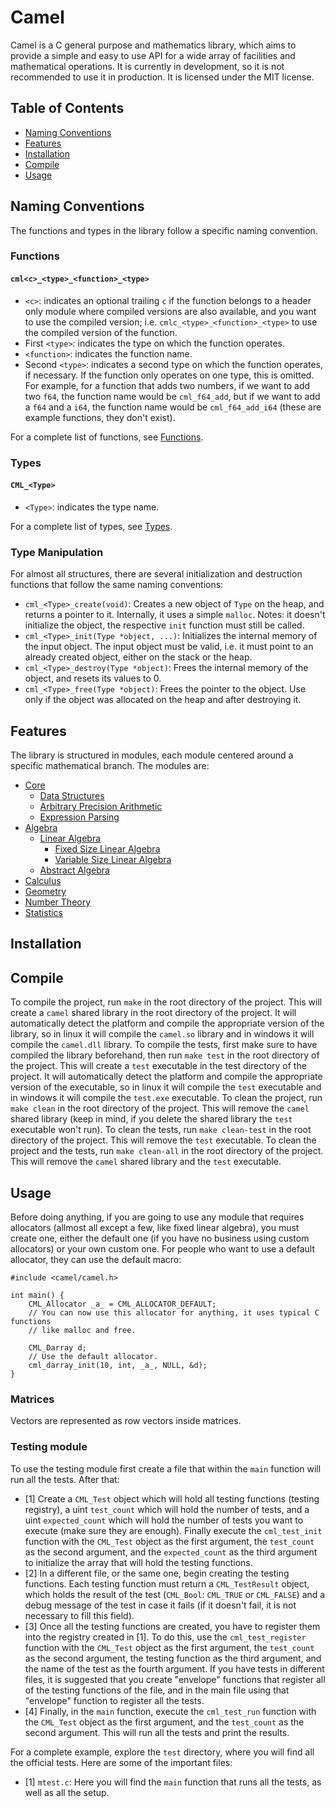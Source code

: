 # Camel

Camel is a C general purpose and mathematics library, which aims to provide a simple and easy to use API for a wide array of facilities and mathematical operations. It is currently in development, so it is not recommended to use it in production. It is licensed under the MIT license.

## Table of Contents

- [Naming Conventions](#naming-conventions)
- [Features](#features)
- [Installation](#installation)
- [Compile](#compile)
- [Usage](#usage)

## Naming Conventions

The functions and types in the library follow a specific naming convention.

### Functions

#### ```cml<c>_<type>_<function>_<type>```

- ```<c>```: indicates an optional trailing ```c``` if the function belongs to a header only module where compiled versions are also available, and you want to use the compiled version; i.e. ```cmlc_<type>_<function>_<type>``` to use the compiled version of the function.
- First ```<type>```: indicates the type on which the function operates.
- ```<function>```: indicates the function name.
- Second ```<type>```: indicates a second type on which the function operates, if necessary. If the function only operates on one type, this is omitted. For example, for a function that adds two numbers, if we want to add two ```f64```, the function name would be ```cml_f64_add```, but if we want to add a ```f64``` and a ```i64```, the function name would be ```cml_f64_add_i64``` (these are example functions, they don't exist).

For a complete list of functions, see [Functions](doc/functions.md).

### Types

#### ```CML_<Type>```

- ```<Type>```: indicates the type name.

For a complete list of types, see [Types](doc/types.md).

### Type Manipulation

For almost all structures, there are several initialization and destruction functions that follow the same naming conventions:

- `cml_<Type>_create(void)`: Creates a new object of `Type` on the heap, and returns a pointer to it. Internally, it uses a simple `malloc`. Notes: it doesn't initialize the object, the respective `init` function must still be called.
- `cml_<Type>_init(Type *object, ...)`: Initializes the internal memory of the input object. The input object must be valid, i.e. it must point to an already created object, either on the stack or the heap.
- `cml_<Type>_destroy(Type *object)`: Frees the internal memory of the object, and resets its values to 0.
- `cml_<Type>_free(Type *object)`: Frees the pointer to the object. Use only if the object was allocated on the heap and after destroying it.

## Features

The library is structured in modules, each module centered around a specific mathematical branch. The modules are:

- [Core](doc/core/core.md)
  - [Data Structures](doc/core/dstructs.md)
  - [Arbitrary Precision Arithmetic](doc/core/bignum.md)
  - [Expression Parsing](doc/core/expression.md)
- [Algebra](doc/algebra/algebra.md)
  - [Linear Algebra](doc/algebra/linear/linear.md)
    - [Fixed Size Linear Algebra](doc/algebra/linear/flinear.md)
    - [Variable Size Linear Algebra](doc/algebra/linear/vlinear.md)
  - [Abstract Algebra](doc/algebra/abstract.md)
- [Calculus](doc/calculus/calculus.md)
- [Geometry](doc/geometry/geometry.md)
- [Number Theory](doc/numtheory/numtheory.md)
- [Statistics](doc/statistics/statistics.md)

## Installation

## Compile

To compile the project, run ```make``` in the root directory of the project. This will create a ```camel``` shared library in the root directory of the project. It will automatically detect the platform and compile the appropriate version of the library, so in linux it will compile the ```camel.so``` library and in windows it will compile the ```camel.dll``` library. To compile the tests, first make sure to have compiled the library beforehand, then run ```make test``` in the root directory of the project. This will create a ```test``` executable in the test directory of the project. It will automatically detect the platform and compile the appropriate version of the executable, so in linux it will compile the ```test``` executable and in windows it will compile the ```test.exe``` executable. To clean the project, run ```make clean``` in the root directory of the project. This will remove the ```camel``` shared library (keep in mind, if you delete the shared library the ```test``` executable won't run). To clean the tests, run ```make clean-test``` in the root directory of the project. This will remove the ```test``` executable. To clean the project and the tests, run ```make clean-all``` in the root directory of the project. This will remove the ```camel``` shared library and the ```test``` executable.

## Usage

Before doing anything, if you are going to use any module that requires allocators (allmost all except a few, like fixed linear algebra), you must create one, either the default one (if you have no business using custom allocators) or your own custom one. For people who want to use a default allocator, they can use the default macro:
```{c}
#include <camel/camel.h>

int main() {
    CML_Allocator _a_ = CML_ALLOCATOR_DEFAULT;
    // You can now use this allocator for anything, it uses typical C functions
    // like malloc and free.

    CML_Darray d;
    // Use the default allocator.
    cml_darray_init(10, int, _a_, NULL, &d);
}
```

### Matrices

Vectors are represented as row vectors inside matrices.

### Testing module

To use the testing module first create a file that within the ```main``` function will run all the tests. After that:

- [1] Create a ```CML_Test``` object which will hold all testing functions (testing registry), a uint ```test_count``` which will hold the number of tests, and a uint ```expected_count``` which will hold the number of tests you want to execute (make sure they are enough). Finally execute the ```cml_test_init``` function with the ```CML_Test``` object as the first argument, the ```test_count``` as the second argument, and the ```expected_count``` as the third argument to initialize the array that will hold the testing functions.
- [2] In a different file, or the same one, begin creating the testing functions. Each testing function must return a ```CML_TestResult``` object, which holds the result of the test (```CML_Bool```: ```CML_TRUE``` or ```CML_FALSE```) and a debug message of the test in case it fails (if it doesn't fail, it is not necessary to fill this field).
- [3] Once all the testing functions are created, you have to register them into the registry created in [1]. To do this, use the ```cml_test_register``` function with the ```CML_Test``` object as the first argument, the ```test_count``` as the second argument, the testing function as the third argument, and the name of the test as the fourth argument. If you have tests in different files, it is suggested that you create "envelope" functions that register all of the testing functions of the file, and in the main file using that "envelope" function to register all the tests.
- [4] Finally, in the ```main``` function, execute the ```cml_test_run``` function with the ```CML_Test``` object as the first argument, and the ```test_count``` as the second argument. This will run all the tests and print the results.

For a complete example, explore the ```test``` directory, where you will find all the official tests. Here are some of the important files:

- [1] ```mtest.c```: Here you will find the ```main``` function that runs all the tests, as well as all the setup.
